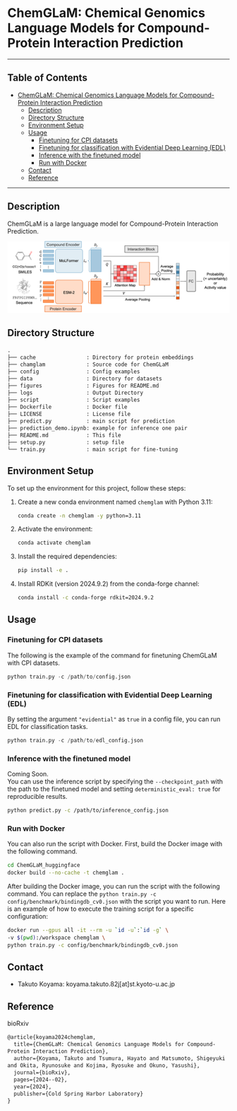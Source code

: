 # ChemGLaM: Chemical Genomics Language Models for Compound-Protein Interaction Prediction


---
## Table of Contents <!-- omit in toc -->
- [ChemGLaM: Chemical Genomics Language Models for Compound-Protein Interaction Prediction](#chemglam-chemical-genomics-language-models-for-compound-protein-interaction-prediction)
  - [Description](#description)
  - [Directory Structure](#directory-structure)
  - [Environment Setup](#environment-setup)
  - [Usage](#usage)
    - [Finetuning for CPI datasets](#finetuning-for-cpi-datasets)
    - [Finetuning for classification with Evidential Deep Learning (EDL)](#finetuning-for-classification-with-evidential-deep-learning-edl)
    - [Inference with the finetuned model](#inference-with-the-finetuned-model)
    - [Run with Docker](#run-with-docker)
  - [Contact](#contact)
  - [Reference](#reference)
---


## Description
ChemGLaM is a large language model for Compound-Protein Interaction Prediction.

![ChemGLaM: Fig1](./figures/chemglam_workflow.png)

## Directory Structure

```
.
├── cache                : Directory for protein embeddings
├── chamglam             : Source code for ChemGLaM
├── config               : Config examples
├── data                 : Directory for datasets 
├── figures              : Figures for README.md
├── logs                 : Output Directory
├── script               : Script examples
├── Dockerfile           : Docker file
├── LICENSE              : License file
├── predict.py           : main script for prediction
├── prediction_demo.ipynb: example for inference one pair
├── README.md            : This file
├── setup.py             : setup file
└── train.py             : main script for fine-tuning
```

## Environment Setup

To set up the environment for this project, follow these steps:

1. Create a new conda environment named `chemglam` with Python 3.11:
    ```bash
    conda create -n chemglam -y python=3.11
    ```
2. Activate the environment:
    ```bash 
    conda activate chemglam
    ```
3. Install the required dependencies:
    ```bash
    pip install -e .
    ```
4. Install RDKit (version 2024.9.2) from the conda-forge channel:
    ```bash
    conda install -c conda-forge rdkit=2024.9.2
    ```

## Usage

### Finetuning for CPI datasets

The following is the example of the command for finetuning ChemGLaM with CPI datasets.

```python
python train.py -c /path/to/config.json
```

### Finetuning for classification with Evidential Deep Learning (EDL)

By setting the argument ```"evidential"``` as ``true`` in a config file, you can run EDL for classification tasks.
```python
python train.py -c /path/to/edl_config.json
```

### Inference with the finetuned model

Coming Soon.  
You can use the inference script by specifying the `--checkpoint_path` with the path to the finetuned model and setting `deterministic_eval: true` for reproducible results.

```bash
python predict.py -c /path/to/inference_config.json
```

### Run with Docker

You can also run the script with Docker. First, build the Docker image with the following command.

```bash
cd ChemGLaM_huggingface
docker build --no-cache -t chemglam .
```

After building the Docker image, you can run the script with the following command. You can replace the `python train.py -c config/benchmark/bindingdb_cv0.json` with the script you want to run. Here is an example of how to execute the training script for a specific configuration:
```bash
docker run --gpus all -it --rm -u `id -u`:`id -g` \
-v $(pwd):/workspace chemglam \
python train.py -c config/benchmark/bindingdb_cv0.json
```

## Contact
- Takuto Koyama: koyama.takuto.82j[at]st.kyoto-u.ac.jp

## Reference
bioRxiv
```
@article{koyama2024chemglam,
  title={ChemGLaM: Chemical Genomics Language Models for Compound-Protein Interaction Prediction},
  author={Koyama, Takuto and Tsumura, Hayato and Matsumoto, Shigeyuki and Okita, Ryunosuke and Kojima, Ryosuke and Okuno, Yasushi},
  journal={bioRxiv},
  pages={2024--02},
  year={2024},
  publisher={Cold Spring Harbor Laboratory}
}
```